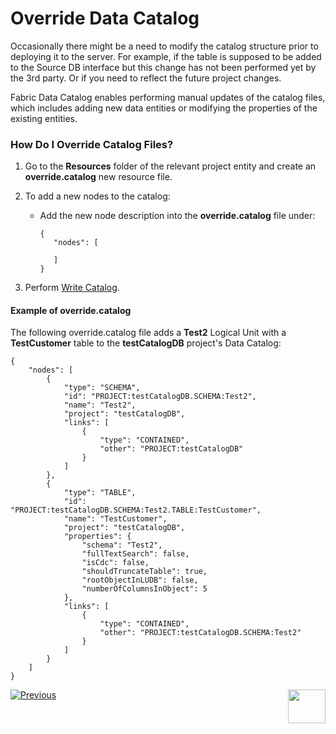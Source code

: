 # Override Data Catalog 

Occasionally there might be a need to modify the catalog structure prior to deploying it to the server. For example, if the table is supposed to be added to the Source DB interface but this change has not been performed yet by the 3rd party. Or if you need to reflect the future project changes.

Fabric Data Catalog enables performing manual updates of the catalog files, which includes adding new data entities or modifying the properties of the existing entities.

### How Do I Override Catalog Files?

1. Go to the **Resources** folder of the relevant project entity and create an **override.catalog** new resource file. 
2. To add a new nodes to the catalog:
   * Add the new node description into the **override.catalog** file under:
   
     ~~~
     {
     	"nodes": [
     	
     	]
     }
     ~~~
   
3. Perform [Write Catalog]().

#### Example of override.catalog

The following override.catalog file adds a **Test2** Logical Unit with a **TestCustomer** table to the **testCatalogDB** project's Data Catalog:

~~~
{
	"nodes": [
		{
			"type": "SCHEMA",
			"id": "PROJECT:testCatalogDB.SCHEMA:Test2",
			"name": "Test2",
			"project": "testCatalogDB",
			"links": [
				{
					"type": "CONTAINED",
					"other": "PROJECT:testCatalogDB"
				}
			]
		},
		{
			"type": "TABLE",
			"id": "PROJECT:testCatalogDB.SCHEMA:Test2.TABLE:TestCustomer",
			"name": "TestCustomer",
			"project": "testCatalogDB",
			"properties": {
				"schema": "Test2",
				"fullTextSearch": false,
				"isCdc": false,
				"shouldTruncateTable": true,
				"rootObjectInLUDB": false,
				"numberOfColumnsInObject": 5
			},
			"links": [
				{
					"type": "CONTAINED",
					"other": "PROJECT:testCatalogDB.SCHEMA:Test2"
				}
			]
		}
	]
}
~~~



[![Previous](/articles/images/Previous.png)](05_data_catalog_navigation.md)[<img align="right" width="60" height="54" src="/articles/images/Next.png">](07_OrientDB_setup.md) 
